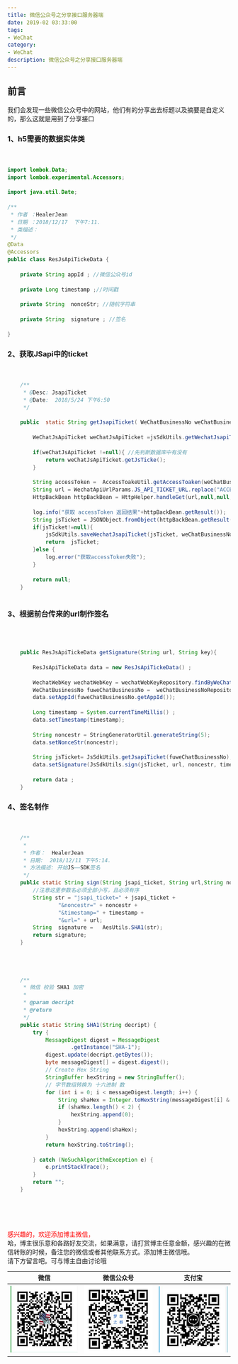 ```yaml
---
title: 微信公众号之分享接口服务器端
date: 2019-02 03:33:00
tags: 
- WeChat
category: 
- WeChat
description: 微信公众号之分享接口服务器端
---
```

<!-- image url 
https://raw.githubusercontent.com/HealerJean/HealerJean.github.io/master/blogImages
　　首行缩进
<font color="red">  </font>

<font  color="red" size="4">   </font>


<font size="4">   </font>
-->

## 前言

我们会发现一些微信公众号中的网站，他们有的分享出去标题以及摘要是自定义的，那么这就是用到了分享接口


### 1、h5需要的数据实体类


```java


import lombok.Data;
import lombok.experimental.Accessors;

import java.util.Date;

/**
 * 作者 ：HealerJean
 * 日期 ：2018/12/17  下午7:11.
 * 类描述：
 */
@Data
@Accessors
public class ResJsApiTickeData {

    private String appId ; //微信公众号id

    private Long timestamp ;//时间戳

    private String  nonceStr; //随机字符串

    private String  signature ; //签名

}


```


### 2、获取JSapi中的ticket


```java


    /**
     * @Desc: JsapiTicket
     * @Date:  2018/5/24 下午6:50
     */

    public  static String getJsapiTicket( WeChatBusinessNo weChatBusinessNo){

        WeChatJsApiTicket weChatJsApiTicket =jsSdkUtils.getWechatJsapiTicket(weChatBusinessNo.getId());

        if(weChatJsApiTicket !=null){ //先判断数据库中有没有
            return weChatJsApiTicket.getJsTicke();
        }

        String accessToken =  AccessToakeUtil.getAccessToaken(weChatBusinessNo);
        String url = WechatApiUrlParams.JS_API_TICKET_URL.replace("ACCESS_TOKEN", accessToken) ;
        HttpBackBean httpBackBean = HttpHelper.handleGet(url,null,null, HttpHelper.OVERTIME);

        log.info("获取 accessToken 返回结果"+httpBackBean.getResult());
        String jsTicket = JSONObject.fromObject(httpBackBean.getResult()).getString("ticket");
        if(jsTicket!=null){
            jsSdkUtils.saveWechatJsapiTicket(jsTicket, weChatBusinessNo.getId()); //向数据库中保存accessToaken
            return  jsTicket;
        }else {
            log.error("获取accessToken失败");
        }

        return null;
    }
    
```


### 3、根据前台传来的url制作签名



```java



    public ResJsApiTickeData getSignature(String url, String key){

        ResJsApiTickeData data = new ResJsApiTickeData() ;

        WechatWebKey wechatWebKey = wechatWebKeyRepository.findByWeChatWebKey(key);
        WeChatBusinessNo fuweChatBusinessNo =  weChatBusinessNoRepository.findOne(wechatWebKey.getFuId());
        data.setAppId(fuweChatBusinessNo.getAppId());

        Long timestamp = System.currentTimeMillis() ;
        data.setTimestamp(timestamp);

        String noncestr = StringGeneratorUtil.generateString(5);
        data.setNonceStr(noncestr);

        String jsTicket= JsSdkUtils.getJsapiTicket(fuweChatBusinessNo);
        data.setSignature(JsSdkUtils.sign(jsTicket, url, noncestr, timestamp));
        
        return data ;
    }


```


### 4、签名制作



```java


    /**
     *
     * 作者：  HealerJean
     * 日期:  2018/12/11 下午5:14.
     * 方法描述: 开始JS——SDK签名
     */
    public static String sign(String jsapi_ticket, String url,String noncestr ,Long timestamp) {
        //注意这里参数名必须全部小写，且必须有序
        String str = "jsapi_ticket=" + jsapi_ticket +
                "&noncestr=" + noncestr +
                "&timestamp=" + timestamp +
                "&url=" + url;
        String  signature =   AesUtils.SHA1(str);
        return signature;
    }




    /**
     * 微信 校验 SHA1 加密
     *
     * @param decript
     * @return
     */
    public static String SHA1(String decript) {
        try {
            MessageDigest digest = MessageDigest
                    .getInstance("SHA-1");
            digest.update(decript.getBytes());
            byte messageDigest[] = digest.digest();
            // Create Hex String
            StringBuffer hexString = new StringBuffer();
            // 字节数组转换为 十六进制 数
            for (int i = 0; i < messageDigest.length; i++) {
                String shaHex = Integer.toHexString(messageDigest[i] & 0xFF);
                if (shaHex.length() < 2) {
                    hexString.append(0);
                }
                hexString.append(shaHex);
            }
            return hexString.toString();

        } catch (NoSuchAlgorithmException e) {
            e.printStackTrace();
        }
        return "";
    }
    
```


<br/><br/><br/>
<font color="red"> 感兴趣的，欢迎添加博主微信， </font><br/>
哈，博主很乐意和各路好友交流，如果满意，请打赏博主任意金额，感兴趣的在微信转账的时候，备注您的微信或者其他联系方式。添加博主微信哦。
<br/>
请下方留言吧。可与博主自由讨论哦

|微信 | 微信公众号|支付宝|
|:-------:|:-------:|:------:|
| ![微信](https://raw.githubusercontent.com/HealerJean/HealerJean.github.io/master/assets/img/tctip/weixin.jpg)|![微信公众号](https://raw.githubusercontent.com/HealerJean/HealerJean.github.io/master/assets/img/my/qrcode_for_gh_a23c07a2da9e_258.jpg)|![支付宝](https://raw.githubusercontent.com/HealerJean/HealerJean.github.io/master/assets/img/tctip/alpay.jpg) |




<!-- Gitalk 评论 start  -->

<link rel="stylesheet" href="https://unpkg.com/gitalk/dist/gitalk.css">
<script src="https://unpkg.com/gitalk@latest/dist/gitalk.min.js"></script> 
<div id="gitalk-container"></div>    
 <script type="text/javascript">
    var gitalk = new Gitalk({
		clientID: `1d164cd85549874d0e3a`,
		clientSecret: `527c3d223d1e6608953e835b547061037d140355`,
		repo: `HealerJean.github.io`,
		owner: 'HealerJean',
		admin: ['HealerJean'],
		id: 'AAAAAAAAAAAAAAA',
    });
    gitalk.render('gitalk-container');
</script> 

<!-- Gitalk end -->

